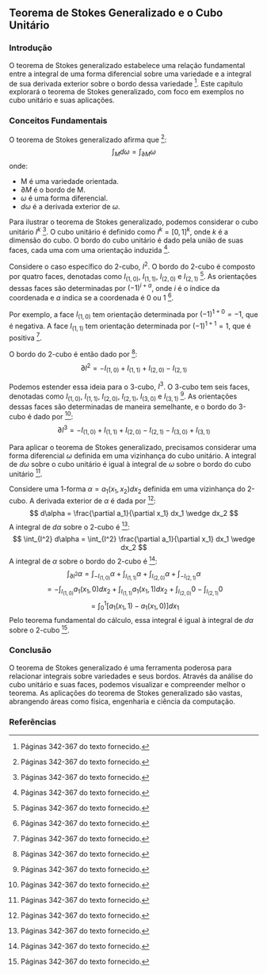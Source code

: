 ## Teorema de Stokes Generalizado e o Cubo Unitário

### Introdução
O teorema de Stokes generalizado estabelece uma relação fundamental entre a integral de uma forma diferencial sobre uma variedade e a integral de sua derivada exterior sobre o bordo dessa variedade [^1]. Este capítulo explorará o teorema de Stokes generalizado, com foco em exemplos no cubo unitário e suas aplicações.

### Conceitos Fundamentais
O teorema de Stokes generalizado afirma que [^1]:
$$ \int_M d\omega = \int_{\partial M} \omega $$
onde:
- M é uma variedade orientada.
- $\partial M$ é o bordo de M.
- $\omega$ é uma forma diferencial.
- $d\omega$ é a derivada exterior de $\omega$.

Para ilustrar o teorema de Stokes generalizado, podemos considerar o cubo unitário $I^k$ [^1]. O cubo unitário é definido como $I^k = [0,1]^k$, onde $k$ é a dimensão do cubo. O bordo do cubo unitário é dado pela união de suas faces, cada uma com uma orientação induzida [^1].

Considere o caso específico do 2-cubo, $I^2$. O bordo do 2-cubo é composto por quatro faces, denotadas como $I_{(1,0)}$, $I_{(1,1)}$, $I_{(2,0)}$ e $I_{(2,1)}$ [^1]. As orientações dessas faces são determinadas por $(-1)^{i+a}$, onde $i$ é o índice da coordenada e $a$ indica se a coordenada é 0 ou 1 [^1].

Por exemplo, a face $I_{(1,0)}$ tem orientação determinada por $(-1)^{1+0} = -1$, que é negativa. A face $I_{(1,1)}$ tem orientação determinada por $(-1)^{1+1} = 1$, que é positiva [^1].

O bordo do 2-cubo é então dado por [^1]:
$$ \partial I^2 = -I_{(1,0)} + I_{(1,1)} + I_{(2,0)} - I_{(2,1)} $$

Podemos estender essa ideia para o 3-cubo, $I^3$. O 3-cubo tem seis faces, denotadas como $I_{(1,0)}$, $I_{(1,1)}$, $I_{(2,0)}$, $I_{(2,1)}$, $I_{(3,0)}$ e $I_{(3,1)}$ [^1]. As orientações dessas faces são determinadas de maneira semelhante, e o bordo do 3-cubo é dado por [^1]:
$$ \partial I^3 = -I_{(1,0)} + I_{(1,1)} + I_{(2,0)} - I_{(2,1)} - I_{(3,0)} + I_{(3,1)} $$

Para aplicar o teorema de Stokes generalizado, precisamos considerar uma forma diferencial $\omega$ definida em uma vizinhança do cubo unitário. A integral de $d\omega$ sobre o cubo unitário é igual à integral de $\omega$ sobre o bordo do cubo unitário [^1].

Considere uma 1-forma $\alpha = a_1(x_1, x_2) dx_2$ definida em uma vizinhança do 2-cubo. A derivada exterior de $\alpha$ é dada por [^1]:
$$ d\alpha = \frac{\partial a_1}{\partial x_1} dx_1 \wedge dx_2 $$
A integral de $d\alpha$ sobre o 2-cubo é [^1]:
$$ \int_{I^2} d\alpha = \int_{I^2} \frac{\partial a_1}{\partial x_1} dx_1 \wedge dx_2 $$
A integral de $\alpha$ sobre o bordo do 2-cubo é [^1]:
$$ \int_{\partial I^2} \alpha = \int_{-I_{(1,0)}} \alpha + \int_{I_{(1,1)}} \alpha + \int_{I_{(2,0)}} \alpha + \int_{-I_{(2,1)}} \alpha $$
$$ = -\int_{I_{(1,0)}} a_1(x_1, 0) dx_2 + \int_{I_{(1,1)}} a_1(x_1, 1) dx_2 + \int_{I_{(2,0)}} 0 - \int_{I_{(2,1)}} 0 $$
$$ = \int_0^1 [a_1(x_1, 1) - a_1(x_1, 0)] dx_1 $$
Pelo teorema fundamental do cálculo, essa integral é igual à integral de $d\alpha$ sobre o 2-cubo [^1].

### Conclusão
O teorema de Stokes generalizado é uma ferramenta poderosa para relacionar integrais sobre variedades e seus bordos. Através da análise do cubo unitário e suas faces, podemos visualizar e compreender melhor o teorema. As aplicações do teorema de Stokes generalizado são vastas, abrangendo áreas como física, engenharia e ciência da computação.

### Referências
[^1]: Páginas 342-367 do texto fornecido.
<!-- END -->